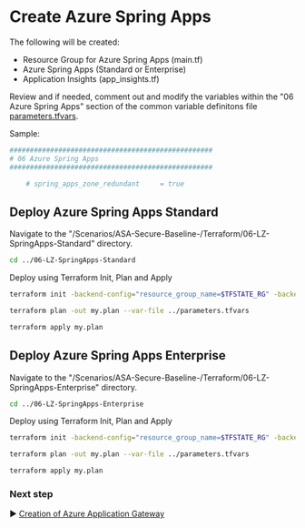 # Create Azure Spring Apps

The following will be created:
* Resource Group for Azure Spring Apps (main.tf)
* Azure Spring Apps (Standard or Enterprise)
* Application Insights (app_insights.tf)


Review and if needed, comment out and modify the variables within the "06 Azure Spring Apps" section of the common variable definitons file [parameters.tfvars](./parameters.tfvars). 

Sample:

```bash
##################################################
# 06 Azure Spring Apps
##################################################

    # spring_apps_zone_redundant     = true


```

## Deploy Azure Spring Apps Standard

Navigate to the "/Scenarios/ASA-Secure-Baseline-/Terraform/06-LZ-SpringApps-Standard" directory. 

```bash
cd ../06-LZ-SpringApps-Standard
```

Deploy using Terraform Init, Plan and Apply

```bash
terraform init -backend-config="resource_group_name=$TFSTATE_RG" -backend-config="storage_account_name=$STORAGEACCOUNTNAME" -backend-config="container_name=$CONTAINERNAME"
```

```bash
terraform plan -out my.plan --var-file ../parameters.tfvars
```

```bash
terraform apply my.plan
```

## Deploy Azure Spring Apps Enterprise

Navigate to the "/Scenarios/ASA-Secure-Baseline-/Terraform/06-LZ-SpringApps-Enterprise" directory. 

```bash
cd ../06-LZ-SpringApps-Enterprise
```

Deploy using Terraform Init, Plan and Apply

```bash
terraform init -backend-config="resource_group_name=$TFSTATE_RG" -backend-config="storage_account_name=$STORAGEACCOUNTNAME" -backend-config="container_name=$CONTAINERNAME"
```

```bash
terraform plan -out my.plan --var-file ../parameters.tfvars
```

```bash
terraform apply my.plan
```

### Next step

:arrow_forward: [Creation of Azure Application Gateway](./07-AppGateway.md)